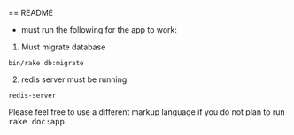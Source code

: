 == README

* must run the following for the app to work:

1. Must migrate database
```
bin/rake db:migrate
```

2. redis server must be running:
```shell
redis-server
```








Please feel free to use a different markup language if you do not plan to run
<tt>rake doc:app</tt>.
